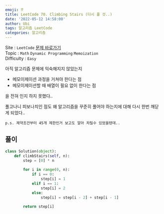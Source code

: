 ```yaml
---
emoji: ⁉️
title: LeetCode 70. Climbing Stairs (다시 풀 것..)
date: '2022-05-12 14:58:00'
author: Ubi
tags: 알고리즘 LeetCode
categories: 알고리즘
---
```


Site : `LeetCode` [문제 바로가기](https://leetcode.com/problems/climbing-stairs/)  
Topic : `Math` `Dynamic Programming` `Memoization`  
Difficulty : `Easy`  


아직 알고리즘 문제에 익숙해지지 않았는지

- 메모이제이션 과정을 거쳐야 한다는 점
- 메모이제이션할 때 배열이 필요 없이 한다는 점

을 전혀 인지 하지 못했다..  

풀고나니 피보나치인 점도 왜 알고리즘을 꾸준히 풀어야 하는지에 대해 다시 한번 깨닫게 되었다..  

```
p.s. 제약조건부터 45개 제한인거 보고도 알아 차릴수 있었을텐데..
```


## 풀이

```python
class Solution(object):
    def climbStairs(self, n):
        step = [0] * n
        
        for i in range(0, n):
            if i == 0:
                step[i] = 1
            elif i == 1:
                step[i] = 2
            else:
                step[i] = step[i - 2] + step[i - 1]
                
        return step[i]
```
